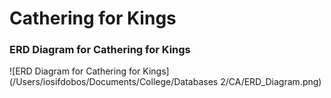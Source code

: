 # Cathering for Kings

### ERD Diagram for Cathering for Kings

![ERD Diagram for Cathering for Kings](/Users/iosifdobos/Documents/College/Databases 2/CA/ERD_Diagram.png)

